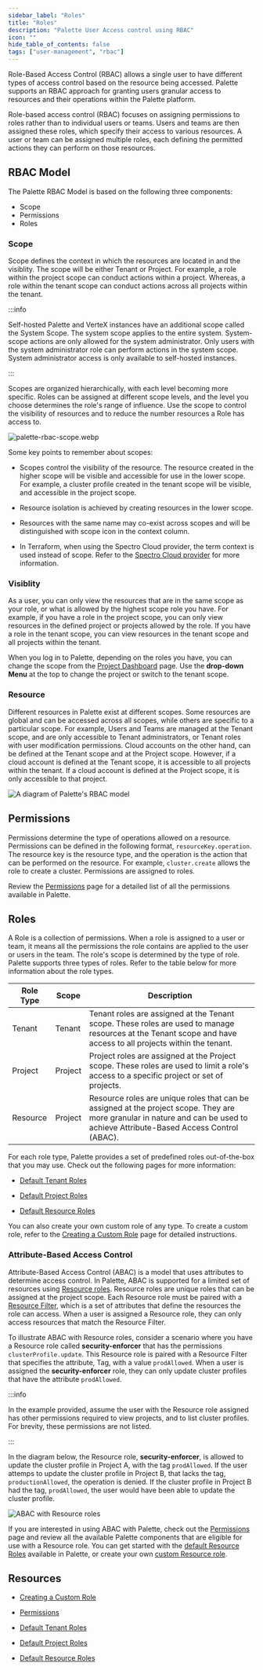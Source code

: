 ```yaml
---
sidebar_label: "Roles"
title: "Roles"
description: "Palette User Access control using RBAC"
icon: ""
hide_table_of_contents: false
tags: ["user-management", "rbac"]
---
```


Role-Based Access Control (RBAC) allows a single user to have different types of access control based on the resource
being accessed. Palette supports an RBAC approach for granting users granular access to resources and their operations
within the Palette platform.

Role-based access control (RBAC) focuses on assigning permissions to roles rather than to individual users or teams.
Users and teams are then assigned these roles, which specify their access to various resources. A user or team can be
assigned multiple roles, each defining the permitted actions they can perform on those resources.

## RBAC Model

The Palette RBAC Model is based on the following three components:

- Scope
- Permissions
- Roles

### Scope

Scope defines the context in which the resources are located in and the visiblity. The scope will be either Tenant or
Project. For example, a role within the project scope can conduct actions within a project. Whereas, a role within the
tenant scope can conduct actions across all projects within the tenant.

:::info

Self-hosted Palette and VerteX instances have an additional scope called the System Scope. The system scope applies to
the entire system. System-scope actions are only allowed for the system administrator. Only users with the system
administrator role can perform actions in the system scope. System administrator access is only available to self-hosted
instances.

:::

Scopes are organized hierarchically, with each level becoming more specific. Roles can be assigned at different scope
levels, and the level you choose determines the role's range of influence. Use the scope to control the visibility of
resources and to reduce the number resources a Role has access to.

![palette-rbac-scope.webp](/user-management_palette-rbac_palette-rbac_scope-overview.webp)

Some key points to remember about scopes:

- Scopes control the visibility of the resource. The resource created in the higher scope will be visible and accessible
  for use in the lower scope. For example, a cluster profile created in the tenant scope will be visible, and accessible
  in the project scope.

- Resource isolation is achieved by creating resources in the lower scope.

- Resources with the same name may co-exist across scopes and will be distinguished with scope icon in the context
  column.

- In Terraform, when using the Spectro Cloud provider, the term context is used instead of scope. Refer to the
  [Spectro Cloud provider](https://registry.terraform.io/providers/spectrocloud/spectrocloud/latest/docs) for more
  information.

### Visiblity

As a user, you can only view the resources that are in the same scope as your role, or what is allowed by the highest
scope role you have. For example, if you have a role in the project scope, you can only view resources in the defined
project or projects allowed by the role. If you have a role in the tenant scope, you can view resources in the tenant
scope and all projects within the tenant.

When you log in to Palette, depending on the roles you have, you can change the scope from the
[Project Dashboard](../../introduction/dashboard.md) page. Use the **drop-down Menu** at the top to change the project
or switch to the tenant scope.

### Resource

Different resources in Palette exist at different scopes. Some resources are global and can be accessed across all
scopes, while others are specific to a particular scope. For example, Users and Teams are managed at the Tenant scope,
and are only accessible to Tenant administrators, or Tenant roles with user modification permissions. Cloud accounts on
the other hand, can be defined at the Tenant scope and at the Project scope. However, if a cloud account is defined at
the Tenant scope, it is accessible to all projects within the tenant. If a cloud account is defined at the Project
scope, it is only accessible to that project.

![A diagram of Palette's RBAC model](/user-management_palette-rback_palette-rbac-model.webp)

## Permissions

Permissions determine the type of operations allowed on a resource. Permissions can be defined in the following format,
`resourceKey.operation`. The resource key is the resource type, and the operation is the action that can be performed on
the resource. For example, `cluster.create` allows the role to create a cluster. Permissions are assigned to roles.

Review the [Permissions](permissions.md) page for a detailed list of all the permissions available in Palette.

## Roles

A Role is a collection of permissions. When a role is assigned to a user or team, it means all the permissions the role
contains are applied to the user or users in the team. The role's scope is determined by the type of role. Palette
supports three types of roles. Refer to the table below for more information about the role types.

| Role Type | Scope   | Description                                                                                                                                                                   |
| --------- | ------- | ----------------------------------------------------------------------------------------------------------------------------------------------------------------------------- |
| Tenant    | Tenant  | Tenant roles are assigned at the Tenant scope. These roles are used to manage resources at the Tenant scope and have access to all projects within the tenant.                |
| Project   | Project | Project roles are assigned at the Project scope. These roles are used to limit a role's access to a specific project or set of projects.                                      |
| Resource  | Project | Resource roles are unique roles that can be assigned at the project scope. They are more granular in nature and can be used to achieve Attribute-Based Access Control (ABAC). |

For each role type, Palette provides a set of predefined roles out-of-the-box that you may use. Check out the following
pages for more information:

- [Default Tenant Roles](./tenant-scope-roles-permissions.md)

- [Default Project Roles](./project-scope-roles-permissions.md)

- [Default Resource Roles](./resource-scope-roles-permissions.md)

You can also create your own custom role of any type. To create a custom role, refer to the
[Creating a Custom Role](./create-custom-role.md) page for detailed instructions.

### Attribute-Based Access Control

Attribute-Based Access Control (ABAC) is a model that uses attributes to determine access control. In Palette, ABAC is
supported for a limited set of resources using [Resource roles](./resource-scope-roles-permissions.md). Resource roles
are unique roles that can be assigned at the project scope. Each Resource role must be paired with a
[Resource Filter](../../tenant-settings/filters.md), which is a set of attributes that define the resources the role can
access. When a user is assigned a Resource role, they can only access resources that match the Resource Filter.

To illustrate ABAC with Resource roles, consider a scenario where you have a Resource role called **security-enforcer**
that has the permissions `clusterProfile.update`. This Resource role is paired with a Resource Filter that specifies the
attribute, Tag, with a value `prodAllowed`. When a user is assigned the **security-enforcer** role, they can only update
cluster profiles that have the attribute `prodAllowed`.

:::info

In the example provided, assume the user with the Resource role assigned has other permissions required to view
projects, and to list cluster profiles. For brevity, these permissions are not listed.

:::

In the diagram below, the Resource role, **security-enforcer**, is allowed to update the cluster profile in Project A,
with the tag `prodAllowed`. If the user attemps to update the cluster profile in Project B, that lacks the tag,
`productionAllowed`, the operation is denied. If the cluster profile in Project B had the tag, `prodAllowed`, the user
would have been able to update the cluster profile.

![ABAC with Resource roles](/user-management_palette-rback_abac_example.webp)

If you are interested in using ABAC with Palette, check out the [Permissions](./permissions.md) page and review all the
available Palette components that are eligible for use with a Resource role. You can get started with the
[default Resource Roles](./resource-scope-roles-permissions.md) available in Palette, or create your own
[custom Resource role](./create-custom-role.md#create-a-custom-resource-role).

## Resources

- [Creating a Custom Role](./create-custom-role.md)

- [Permissions](permissions.md)

- [Default Tenant Roles](./tenant-scope-roles-permissions.md)

- [Default Project Roles](./project-scope-roles-permissions.md)

- [Default Resource Roles](./resource-scope-roles-permissions.md)
